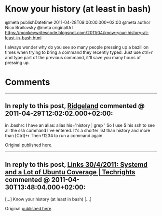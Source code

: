 # Know your history (at least in bash)

@meta publishDatetime 2011-04-28T09:00:00.000+02:00
@meta author Nico Brailovsky
@meta originalUrl https://monkeywritescode.blogspot.com/2011/04/know-your-history-at-least-in-bash.html

I always wonder why do you see so many people pressing up a bazillion times when trying to bring a command they recently typed. Just use ctrl+r and type part of the previous command, it'll save you many hours of pressing up.

# Comments

---
## In reply to this post, [Ridgeland]() commented @ 2011-04-29T12:02:02.000+02:00:

in .bashrc I have an alias:
alias his='history | grep '
So I use
$ his ssh
to see all the ssh command I've entered.
It's a shorter list than history and more than [Ctrl]+r
Then !1234 to run a command again.

Original [published here](md_blog/2011/0428_Knowyourhistoryatleastinbash.md).

---
## In reply to this post, [Links 30/4/2011: Systemd and a Lot of Ubuntu Coverage | Techrights](http://techrights.org/2011/04/30/lot-of-ubuntu-coverage/) commented @ 2011-04-30T13:48:04.000+02:00:

[...] Know your history (at least in bash) [...]

Original [published here](md_blog/2011/0428_Knowyourhistoryatleastinbash.md).

